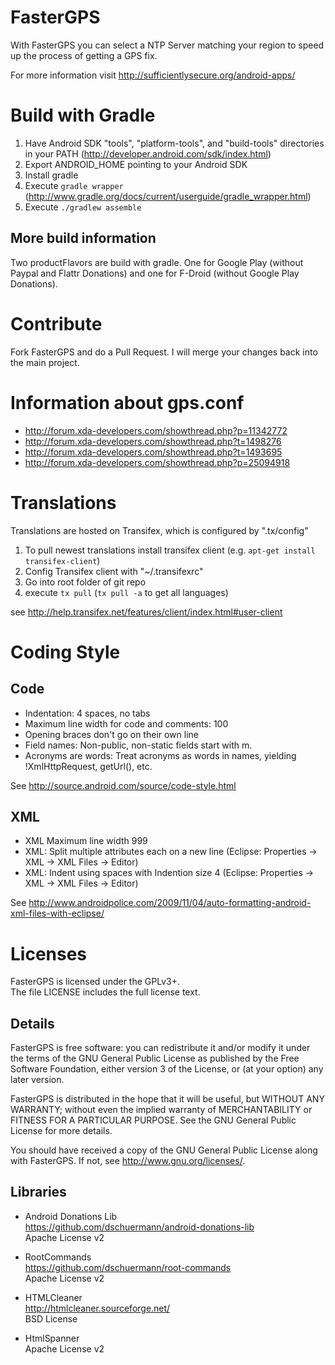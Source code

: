 # FasterGPS

With FasterGPS you can select a NTP Server matching your region to speed up the process of getting a GPS fix.

For more information visit http://sufficientlysecure.org/android-apps/

# Build with Gradle

1. Have Android SDK "tools", "platform-tools", and "build-tools" directories in your PATH (http://developer.android.com/sdk/index.html)
2. Export ANDROID_HOME pointing to your Android SDK
3. Install gradle
4. Execute ``gradle wrapper`` (http://www.gradle.org/docs/current/userguide/gradle_wrapper.html)
5. Execute ``./gradlew assemble``

## More build information

Two productFlavors are build with gradle. One for Google Play (without Paypal and Flattr Donations) and one for F-Droid (without Google Play Donations).

# Contribute

Fork FasterGPS and do a Pull Request. I will merge your changes back into the main project.

# Information about gps.conf

* http://forum.xda-developers.com/showthread.php?p=11342772
* http://forum.xda-developers.com/showthread.php?t=1498276
* http://forum.xda-developers.com/showthread.php?t=1493695
* http://forum.xda-developers.com/showthread.php?p=25094918

# Translations

Translations are hosted on Transifex, which is configured by ".tx/config"

1. To pull newest translations install transifex client (e.g. ``apt-get install transifex-client``)
2. Config Transifex client with "~/.transifexrc"
3. Go into root folder of git repo
4. execute ```tx pull``` (```tx pull -a``` to get all languages)

see http://help.transifex.net/features/client/index.html#user-client

# Coding Style

## Code
* Indentation: 4 spaces, no tabs
* Maximum line width for code and comments: 100
* Opening braces don't go on their own line
* Field names: Non-public, non-static fields start with m.
* Acronyms are words: Treat acronyms as words in names, yielding !XmlHttpRequest, getUrl(), etc.

See http://source.android.com/source/code-style.html

## XML
* XML Maximum line width 999
* XML: Split multiple attributes each on a new line (Eclipse: Properties -> XML -> XML Files -> Editor)
* XML: Indent using spaces with Indention size 4 (Eclipse: Properties -> XML -> XML Files -> Editor)

See http://www.androidpolice.com/2009/11/04/auto-formatting-android-xml-files-with-eclipse/

# Licenses
FasterGPS is licensed under the GPLv3+.  
The file LICENSE includes the full license text.

## Details
FasterGPS is free software: you can redistribute it and/or modify
it under the terms of the GNU General Public License as published by
the Free Software Foundation, either version 3 of the License, or
(at your option) any later version.

FasterGPS is distributed in the hope that it will be useful,
but WITHOUT ANY WARRANTY; without even the implied warranty of
MERCHANTABILITY or FITNESS FOR A PARTICULAR PURPOSE.  See the
GNU General Public License for more details.

You should have received a copy of the GNU General Public License
along with FasterGPS.  If not, see <http://www.gnu.org/licenses/>.

## Libraries
* Android Donations Lib  
  https://github.com/dschuermann/android-donations-lib  
  Apache License v2

* RootCommands  
  https://github.com/dschuermann/root-commands  
  Apache License v2

* HTMLCleaner  
  http://htmlcleaner.sourceforge.net/  
  BSD License

* HtmlSpanner  
  Apache License v2
